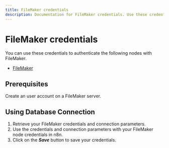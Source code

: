 ```yaml
---
title: FileMaker credentials
description: Documentation for FileMaker credentials. Use these credentials to authenticate FileMaker in n8n, a workflow automation platform.
---
```


# FileMaker credentials

You can use these credentials to authenticate the following nodes with FileMaker.

- [FileMaker](/integrations/builtin/app-nodes/n8n-nodes-base.filemaker/)

## Prerequisites

Create an user account on a FileMaker server. 

## Using Database Connection

1. Retrieve your FileMaker credentials and connection parameters.
2. Use the credentials and connection parameters with your FileMaker node credentials in n8n.
3. Click on the ***Save*** button to save your credentials.

